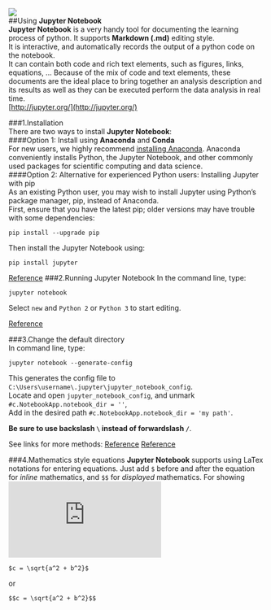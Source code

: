 ![](http://jupyter.org/assets/nav_logo.svg)  
##Using **Jupyter Notebook**  
**Jupyter Notebook** is a very handy tool for documenting the learning process of python. It supports **Markdown (.md)** editing style.  
It is interactive, and automatically records the output of a python code on the notebook.  
It can contain both code and rich text elements, such as figures, links, equations, ... Because of the mix of code and text elements, these documents are the ideal place to bring together an analysis description and its results as well as they can be executed perform the data analysis in real time.  
[http://jupyter.org/](http://jupyter.org/)  

###1.Installation  
There are two ways to install **Jupyter Notebook**:  
####Option 1: Install using **Anaconda** and **Conda**  
  For new users, we highly recommend [installing Anaconda](https://www.continuum.io/downloads). Anaconda conveniently installs Python, the Jupyter Notebook, and other commonly used packages for scientific computing and data science.  
####Option 2: Alternative for experienced Python users: Installing Jupyter with pip  
  As an existing Python user, you may wish to install Jupyter using Python’s package manager, pip, instead of Anaconda.  
  First, ensure that you have the latest pip; older versions may have trouble with some dependencies:  
  ```
  pip install --upgrade pip
  ```
  Then install the Jupyter Notebook using:  
  ```
  pip install jupyter
  ```
  [Reference](http://jupyter.org/install.html)
###2.Running Jupyter Notebook
 In the command line, type:  
 ```
 jupyter notebook
 ```
 Select `new` and `Python 2` or `Python 3` to start editing.  
 
 [Reference](https://jupyter.readthedocs.io/en/latest/running.html#running)  
 
###3.Change the default directory  
  In command line, type:
  ```
  jupyter notebook --generate-config
  ```
  This generates the config file to `C:\Users\username\.jupyter\jupyter_notebook_config`.  
  Locate and open `jupyter_notebook_config`, and unmark `#c.NotebookApp.notebook_dir = ''`,  
  Add in the desired path `#c.NotebookApp.notebook_dir = 'my path'`.  
  
  **Be sure to use backslash `\` instead of forwardslash `/`**.
  
  See links for more methods: [Reference](http://stackoverflow.com/questions/35254852/how-to-change-jupyter-start-folder) [Reference](http://stackoverflow.com/questions/15680463/change-ipython-working-directory)  

###4.Mathematics style equations
  **Jupyter Notebook** supports using LaTex notations for entering equations. Just add `$` before and after the equation for _inline_ mathematics, and `$$` for _displayed_ mathematics. For showing  
  ![](http://latex.codecogs.com/png.latex?c=%5csqrt%7ba%5e2%2bb%5e2%7d)
  ```
  $c = \sqrt{a^2 + b^2}$
  ```
  or
  ```
  $$c = \sqrt{a^2 + b^2}$$
  ```
  
